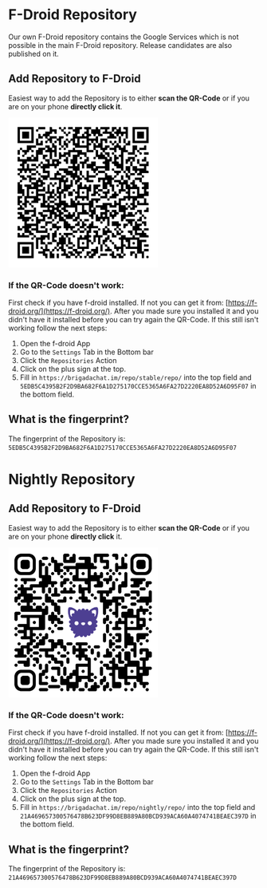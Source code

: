 # F-Droid Repository

Our own F-Droid repository contains the Google Services which is not possible in the main F-Droid repository. Release candidates
are also published on it.

## Add Repository to F-Droid

Easiest way to add the Repository is to either **scan the QR-Code** or if you are on your phone **directly click it**.

<a href="fdroidrepos://brigadachat.im/repo/stable/repo/?fingerprint=5EDB5C4395B2F2D9BA682F6A1D275170CCE5365A6FA27D2220EA8D52A6D95F07" >
    <img src="qr-stable.svg" width="300" height="300"/>
</a>


### If the QR-Code doesn't work:

First check if you have f-droid installed. If not you can get it from: [https://f-droid.org/](https://f-droid.org/).
After you made sure you installed it and you didn't have it installed before you can try again the QR-Code.
If this still isn't working follow the next steps:

1. Open the f-droid App
2. Go to the `Settings` Tab in the Bottom bar
3. Click the `Repositories` Action
4. Click on the plus sign at the top.
5. Fill in `https://brigadachat.im/repo/stable/repo/` into the top field and `5EDB5C4395B2F2D9BA682F6A1D275170CCE5365A6FA27D2220EA8D52A6D95F07` in the bottom field.

## What is the fingerprint?

The fingerprint of the Repository is: `5EDB5C4395B2F2D9BA682F6A1D275170CCE5365A6FA27D2220EA8D52A6D95F07`

# Nightly Repository

## Add Repository to F-Droid

Easiest way to add the Repository is to either **scan the QR-Code** or if you are on your phone **directly click** it.

<a href="fdroidrepos://brigadachat.im/repo/nightly/repo/?fingerprint=21A469657300576478B623DF99D8EB889A80BCD939ACA60A4074741BEAEC397D" >
    <img src="qr-nightly.svg" width="300" height="300"/>
</a>


### If the QR-Code doesn't work:

First check if you have f-droid installed. If not you can get it from: [https://f-droid.org/](https://f-droid.org/).
After you made sure you installed it and you didn't have it installed before you can try again the QR-Code.
If this still isn't working follow the next steps:

1. Open the f-droid App
2. Go to the `Settings` Tab in the Bottom bar
3. Click the `Repositories` Action
4. Click on the plus sign at the top.
5. Fill in `https://brigadachat.im/repo/nightly/repo/` into the top field and `21A469657300576478B623DF99D8EB889A80BCD939ACA60A4074741BEAEC397D` in the bottom field.

## What is the fingerprint?

The fingerprint of the Repository is: `21A469657300576478B623DF99D8EB889A80BCD939ACA60A4074741BEAEC397D`
